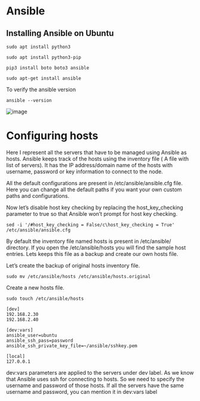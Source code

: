 # Ansible
## Installing Ansible on Ubuntu

 `sudo apt install python3`

 `sudo apt install python3-pip`

 `pip3 install boto boto3 ansible`

 `sudo apt-get install ansible`

To verify the ansible version 

 `ansible --version`

![image](https://user-images.githubusercontent.com/42967535/118642599-30e53700-b7f9-11eb-9bad-48763ca34b98.png)

# Configuring hosts

Here I represent all the servers that have to be managed using Ansible as hosts. Ansible keeps track of the hosts using the inventory file ( A file with list of servers). It has the IP address/domain name of the hosts with username, password or key information to connect to the node.

All the default configurations are present in /etc/ansible/ansible.cfg file. Here you can change all the default paths if you want your own custom paths and configurations.

Now let’s disable host key checking by replacing the host_key_checking parameter to true so that Ansible won’t prompt for host key checking. 

`sed -i '/#host_key_checking = False/c\host_key_checking = True' /etc/ansible/ansible.cfg`

By default the inventory file named hosts is present in /etc/ansible/ directory. If you open the /etc/ansible/hosts you will find the sample host entries. Lets keeps this file as a backup and create our own hosts file.

Let’s create the backup of original hosts inventory file.

`sudo mv /etc/ansible/hosts /etc/ansible/hosts.original`

Create a new hosts file.

`sudo touch /etc/ansible/hosts`

```
[dev]
192.168.2.30
192.168.2.40

[dev:vars]
ansible_user=ubuntu
ansible_ssh_pass=password
ansible_ssh_private_key_file=~/ansible/sshkey.pem

[local]
127.0.0.1
```

dev:vars parameters are applied to the servers under dev label. As we know that Ansible uses ssh for connecting to hosts. So we need to specify the username and password of those hosts. If all the servers have the same username and password, you can mention it in dev:vars label
